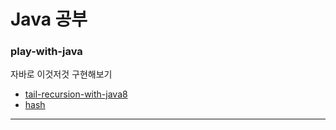 # Java 공부


### play-with-java
자바로 이것저것 구현해보기
- [tail-recursion-with-java8](https://github.com/loosie/java_practice/tree/master/play-with-java/tail-recursion-with-java8)
- [hash](https://github.com/loosie/java_practice/tree/master/play-with-java/hash)

--- 

